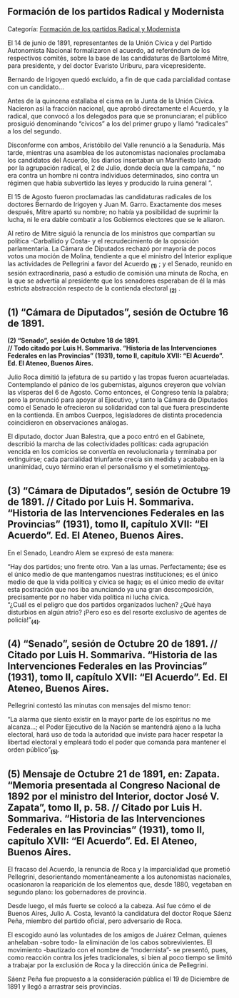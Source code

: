 ## Formación de los partidos Radical y Modernista

Categoría: [Formación de los partidos Radical y Modernista](http://descubrircorrientes.com.ar/2012/index.php/4533-corrientes-en-la-familia-argentina-1870-a-la-actualidad/gobiernos-autonomistas-de-gallino-a-ruiz-1880-1897/presidencia-de-carlos-pellegrini/formacion-de-los-partidos-radical-y-modernista)

El 14 de junio de 1891, representantes de la Unión Cívica y del Partido Autonomista Nacional formalizaron el acuerdo, ad referéndum de los respectivos comités, sobre la base de las candidaturas de Bartolomé Mitre, para presidente, y del doctor Evaristo Uriburu, para vicepresidente.

Bernardo de Irigoyen quedó excluido, a fin de que cada parcialidad contase con un candidato...

Antes de la quincena estallaba el cisma en la Junta de la Unión Cívica. Nacieron así la fracción nacional, que aprobó directamente el Acuerdo, y la radical, que convocó a los delegados para que se pronunciaran; el público prosiguió denominando “cívicos” a los del primer grupo y llamó “radicales” a los del segundo.

Disconforme con ambos, Aristóbilo del Valle renunció a la Senaduría. Más tarde, mientras una asamblea de los autonomistas nacionales proclamaba los candidatos del Acuerdo, los diarios insertaban un Manifiesto lanzado por la agrupación radical, el 2 de Julio, donde decía que la campaña, “ no era contra un hombre ni contra individuos determinados, sino contra un régimen que había subvertido las leyes y producido la ruina general ”.

El 15 de Agosto fueron proclamadas las candidaturas radicales de los doctores Bernardo de Irigoyen y Juan M. Garro. Exactamente dos meses después, Mitre apartó su nombre; no había ya posibilidad de suprimir la lucha, ni le era dable combatir a los Gobiernos electores que se le aliaron.

Al retiro de Mitre siguió la renuncia de los ministros que compartían su política -Carballido y Costa- y el recrudecimiento de la oposición parlamentaria. La Cámara de Diputados rechazó por mayoría de pocos votos una moción de Molina, tendiente a que el ministro del Interior explique las actividades de Pellegrini a favor del Acuerdo <sub><strong><span><span>(1)</span></span></strong></sub> ; y el Senado, reunido en sesión extraordinaria, pasó a estudio de comisión una minuta de Rocha, en la que se advertía al presidente que los senadores esperaban de él la más estricta abstracción respecto de la contienda electoral <sub><strong><span><span>(2)</span></span></strong></sub> .

## **(1) “Cámara de Diputados”, sesión de Octubre 16 de 1891.**  
**(2) “Senado”, sesión de Octubre 18 de 1891.**  
**// Todo citado por Luis H. Sommariva. “Historia de las Intervenciones Federales en las Provincias” (1931), tomo II, capítulo XVII: “El Acuerdo”. Ed. El Ateneo, Buenos Aires.**

Julio Roca dimitió la jefatura de su partido y las tropas fueron acuarteladas. Contemplando el pánico de los gubernistas, algunos creyeron que volvían las vísperas del 6 de Agosto. Como entonces, el Congreso tenía la palabra; pero la pronunció para apoyar al Ejecutivo, y tanto la Cámara de Diputados como el Senado le ofrecieron su solidaridad con tal que fuera prescindente en la contienda. En ambos Cuerpos, legisladores de distinta procedencia coincidieron en observaciones análogas.

El diputado, doctor Juan Balestra, que a poco entró en el Gabinete, describió la marcha de las colectividades políticas: cada agrupación vencida en los comicios se convertía en revolucionaria y terminaba por extinguirse; cada parcialidad triunfante crecía sin medida y acababa en la unanimidad, cuyo término eran el personalismo y el sometimiento<sub><strong>(3)</strong></sub>.

## **(3) “Cámara de Diputados”, sesión de Octubre 19 de 1891. // Citado por Luis H. Sommariva. “Historia de las Intervenciones Federales en las Provincias” (1931), tomo II, capítulo XVII: “El Acuerdo”. Ed. El Ateneo, Buenos Aires.**

En el Senado, Leandro Alem se expresó de esta manera:

“Hay dos partidos; uno frente otro. Van a las urnas. Perfectamente; ése es el único medio de que mantengamos nuestras instituciones; es el único medio de que la vida política y cívica se haga; es el único medio de evitar esta postración que nos iba anunciando ya una gran descomposición, precisamente por no haber vida política ni lucha cívica.  
“¿Cuál es el peligro que dos partidos organizados luchen? ¿Qué haya disturbios en algún atrio? ¡Pero eso es del resorte exclusivo de agentes de policía!”<sub><strong>(4)</strong></sub>.

## **(4) “Senado”, sesión de Octubre 20 de 1891. // Citado por Luis H. Sommariva. “Historia de las Intervenciones Federales en las Provincias” (1931), tomo II, capítulo XVII: “El Acuerdo”. Ed. El Ateneo, Buenos Aires.**

Pellegrini contestó las minutas con mensajes del mismo tenor:

“La alarma que siento existir en la mayor parte de los espíritus no me alcanza...; el Poder Ejecutivo de la Nación se mantendrá ajeno a la lucha electoral, hará uso de toda la autoridad que inviste para hacer respetar la libertad electoral y empleará todo el poder que comanda para mantener el orden público”<sub><strong>(5)</strong></sub>.

## **(5) Mensaje de Octubre 21 de 1891, en: Zapata. “Memoria presentada al Congreso Nacional de 1892 por el ministro del Interior, doctor José V. Zapata”, tomo II, p. 58\. // Citado por Luis H. Sommariva. “Historia de las Intervenciones Federales en las Provincias” (1931), tomo II, capítulo XVII: “El Acuerdo”. Ed. El Ateneo, Buenos Aires.**

El fracaso del Acuerdo, la renuncia de Roca y la imparcialidad que prometió Pellegrini, desorientando momentáneamente a los autonomistas nacionales, ocasionaron la reaparición de los elementos que, desde 1880, vegetaban en segundo plano: los gobernadores de provincia.

Desde luego, el más fuerte se colocó a la cabeza. Así fue cómo el de Buenos Aires, Julio A. Costa, levantó la candidatura del doctor Roque Sáenz Peña, miembro del partido oficial, pero adversario de Roca.

El escogido aunó las voluntades de los amigos de Juárez Celman, quienes anhelaban -sobre todo- la eliminación de los cabos sobrevivientes. El movimiento -bautizado con el nombre de “modernista”- se presentó, pues, como reacción contra los jefes tradicionales, si bien al poco tiempo se limitó a trabajar por la exclusión de Roca y la dirección única de Pellegrini.

Sáenz Peña fue propuesto a la consideración pública el 19 de Diciembre de 1891 y llegó a arrastrar seis provincias.